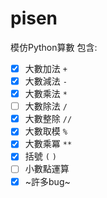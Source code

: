 # pisen
模仿Python算數 包含:
- [x] 大數加法 `+`
- [x] 大數減法 `-`
- [x] 大數乘法 `*`
- [ ] 大數除法 `/`
- [x] 大數整除 `//`
- [x] 大數取模 `%`
- [x] 大數乘冪 `**`
- [x] 括號 `(` `)`
- [ ] 小數點運算
- [x] ~許多bug~

